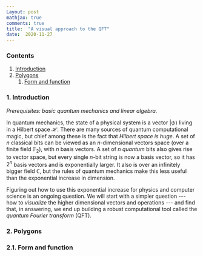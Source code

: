 ```yaml
---
Layout: post
mathjax: true
comments: true
title:  "A visual approach to the QFT"
date:  2020-11-27
---
```


### Contents

1. <a href="#sec-1">Introduction</a>
2. <a href="#sec-2">Polygons</a>
   1. <a href="#sec-2-1">Form and function</a>

### 1. Introduction <a id="sec-1" name="sec-1"></a>

*Prerequisites: basic quantum mechanics and linear algebra.*

In quantum mechanics, the state of a physical system is a vector
$|\psi\rangle$ living in a Hilbert space $\mathcal{H}$.
There are many sources of quantum computational magic, but chief among these is the fact that *Hilbert space is huge*.
A set of $n$ classical bits can be viewed as an $n$-dimensional
vectors space (over a finite field $\mathbb{F}_2$), with $n$ basis vectors.
A set of $n$ *quantum* bits also gives rise to vector space, but every
single $n$-bit string is now a basis vector, so it has $2^n$ basis
vectors and is exponentially larger.
It also is over an infinitely bigger field $\mathbb{C}$, but the rules
of quantum mechanics make this less useful than the exponential increase in dimension.

Figuring out how to use this exponential increase for physics and
computer science is an ongoing question.
We will start with a simpler question --- how to *visualize* the
higher dimensional vectors and operations --- and find that, in
answering, we end up building a robust computational tool called the
*quantum Fourier transform* (QFT).

### 2. Polygons<a id="sec-2" name="sec-2"></a>

### 2.1. Form and function<a id="sec-2-1" name="sec-2-1"></a>
